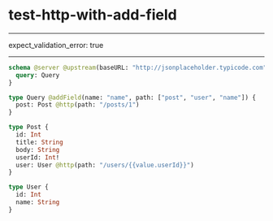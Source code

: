 # test-http-with-add-field

---

expect_validation_error: true

---

```graphql @server
schema @server @upstream(baseURL: "http://jsonplaceholder.typicode.com") {
  query: Query
}

type Query @addField(name: "name", path: ["post", "user", "name"]) {
  post: Post @http(path: "/posts/1")
}

type Post {
  id: Int
  title: String
  body: String
  userId: Int!
  user: User @http(path: "/users/{{value.userId}}")
}

type User {
  id: Int
  name: String
}
```
